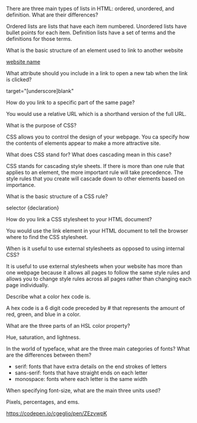 There are three main types of lists in HTML: ordered, unordered, and definition. What are their differences?

Ordered lists are lists that have each item numbered. Unordered lists have bullet points for each item. Definition lists have a set of terms and the definitions for those terms.

What is the basic structure of an element used to link to another website

<a href="website link">website name</a>

What attribute should you include in a link to open a new tab when the link is clicked?

target="[underscore]blank"

How do you link to a specific part of the same page?

You would use a relative URL which is a shorthand version of the full URL.



What is the purpose of CSS?

CSS allows you to control the design of your webpage. You ca specify how the contents of elements appear to make a more attractive site.

What does CSS stand for? What does cascading mean in this case?

CSS stands for cascading style sheets. If there is more than one rule that applies to an element, the more important rule will take precedence. The style rules that you create will cascade down to other elements based on importance.

What is the basic structure of a CSS rule?

selector {declaration}

How do you link a CSS stylesheet to your HTML document?

You would use the link element in your HTML document to tell the browser where to find the CSS stylesheet. <link href="path to css file" type="text/css" rel="stylesheet" />

When is it useful to use external stylesheets as opposed to using internal CSS?

It is useful to use external stylesheets when your website has more than one webpage because it allows all pages to follow the same style rules and allows you to change style rules across all pages rather than changing each page individually.

Describe what a color hex code is.

A hex code is a 6 digit code preceded by # that represents the amount of red, green, and blue in a color.

What are the three parts of an HSL color property?

Hue, saturation, and lightness.

In the world of typeface, what are the three main categories of fonts? What are the differences between them?

  - serif: fonts that have extra details on the end strokes of letters
  - sans-serif: fonts that have straight ends on each letter
  - monospace: fonts where each letter is the same width

When specifying font-size, what are the main three units used?

Pixels, percentages, and ems.

https://codepen.io/cgeglio/pen/ZEzvwpK
